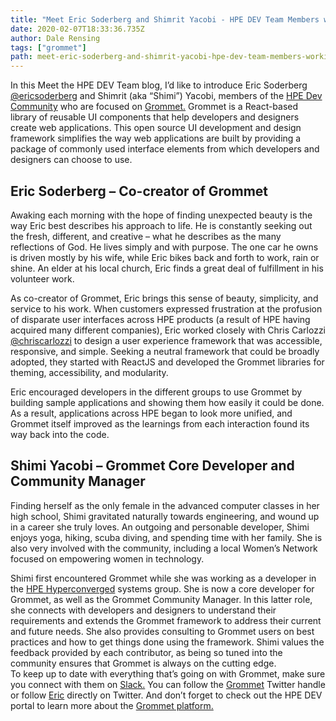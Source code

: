 ```yaml
---
title: "Meet Eric Soderberg and Shimrit Yacobi - HPE DEV Team Members working on Grommet "
date: 2020-02-07T18:33:36.735Z
author: Dale Rensing 
tags: ["grommet"]
path: meet-eric-soderberg-and-shimrit-yacobi-hpe-dev-team-members-working-on-g
---
```

In this Meet the HPE DEV Team blog, I’d like to introduce Eric Soderberg [@ericsoderberg](https://twitter.com/ericsoderberg?lang=en) and Shimrit (aka “Shimi”) Yacobi, members of the [HPE Dev Community](https://developer.hpe.com/community)  who are focused on [Grommet.](https://developer.hpe.com/platform/grommet/home) Grommet is a React-based library of reusable UI components that help developers and designers create web applications. This open source UI development and design framework simplifies the way web applications are built by providing a package of commonly used interface elements from which developers and designers can choose to use.

## Eric Soderberg – Co-creator of Grommet

Awaking each morning with the hope of finding unexpected beauty is the way Eric  best describes his approach to life. He is constantly seeking out the fresh, different, and creative – what he describes as the many reflections of God. He lives simply and with purpose. The one car he owns is driven mostly by his wife, while Eric bikes back and forth to work, rain or shine. An elder at his local church, Eric finds a great deal of fulfillment in his volunteer work. 

As co-creator of Grommet, Eric brings this sense of beauty, simplicity, and service to his work. When customers expressed frustration at the profusion of disparate user interfaces across HPE products (a result of HPE having acquired many different companies), Eric worked closely with Chris Carlozzi [@chriscarlozzi](https://twitter.com/chriscarlozzi?lang=en) to design a user experience framework that was accessible, responsive, and simple. Seeking a neutral framework that could be broadly adopted, they started with ReactJS and developed the Grommet libraries for theming, accessibility, and modularity.

Eric encouraged developers in the different groups to use Grommet by building sample applications and showing them how easily it could be done. As a result, applications across HPE began to look more unified, and Grommet itself improved as the learnings from each interaction found its way back into the code.

## Shimi Yacobi – Grommet Core Developer and Community Manager

Finding herself as the only female in the advanced computer classes in her high school, Shimi gravitated naturally towards engineering, and wound up in a career she truly loves. An outgoing and personable developer, Shimi enjoys yoga, hiking, scuba diving, and spending time with her family. She is also very involved with the community, including a local Women’s Network focused on empowering women in technology.

Shimi first encountered Grommet while she was working as a developer in the [HPE Hyperconverged](https://www.hpe.com/us/en/integrated-systems/hyper-converged.html) systems group. She is now a core developer for Grommet, as well as the Grommet Community Manager. In this latter role, she connects with developers and designers to understand their requirements and extends the Grommet framework to address their current and future needs. She also provides consulting to Grommet users on best practices and how to get things done using the framework. Shimi values the feedback provided by each contributor, as being so tuned into the community ensures that Grommet is always on the cutting edge.  
 To keep up to date with everything that’s going on with Grommet, make sure you connect with them on [Slack.](https://grommet.slack.com/) You can follow the [Grommet](https://twitter.com/grommet_io) Twitter handle or follow [Eric](https://twitter.com/ericsoderberg) directly on Twitter. And don’t forget to check out the HPE DEV portal to learn more about the [Grommet platform.](https://developer.hpe.com/platform/grommet/home)